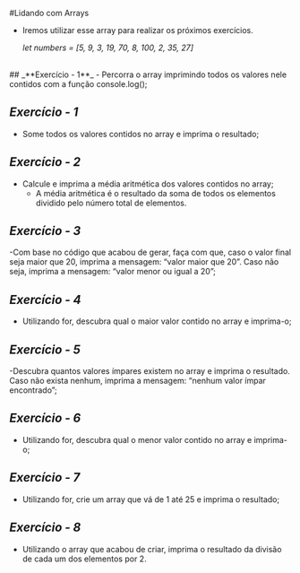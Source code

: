 #Lidando com Arrays  

 - Iremos utilizar esse array para realizar os próximos exercícios.

   _let numbers = [5, 9, 3, 19, 70, 8, 100, 2, 35, 27]_
<br>
 ## _**Exercício - 1**_  
 - Percorra o array imprimindo todos os valores nele contidos com a função console.log();

## _**Exercício - 1**_  
 - Some todos os valores contidos no array e imprima o resultado;
## _**Exercício - 2**_  
 - Calcule e imprima a média aritmética dos valores contidos no array;
   - A média aritmética é o resultado da soma de todos os elementos dividido pelo número total de elementos.
## _**Exercício - 3**_  
 -Com base no código que acabou de gerar, faça com que, caso o valor final seja maior que 20, imprima a mensagem: “valor maior que 20”. Caso não seja, imprima a mensagem: “valor menor ou igual a 20”;
## _**Exercício - 4**_  
 - Utilizando for, descubra qual o maior valor contido no array e imprima-o;
## _**Exercício - 5**_  
 -Descubra quantos valores ímpares existem no array e imprima o resultado. Caso não exista nenhum, imprima a mensagem: “nenhum valor ímpar encontrado”;
## _**Exercício - 6**_  
 - Utilizando for, descubra qual o menor valor contido no array e imprima-o;
## _**Exercício - 7**_  
 - Utilizando for, crie um array que vá de 1 até 25 e imprima o resultado;
## _**Exercício - 8**_  
 - Utilizando o array que acabou de criar, imprima o resultado da divisão de cada um dos elementos por 2.


